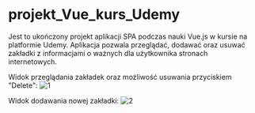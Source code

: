 # projekt_Vue_kurs_Udemy
Jest to ukończony projekt aplikacji SPA podczas nauki Vue.js w kursie na platformie Udemy.
Aplikacja pozwala przeglądać, dodawać oraz usuwać zakładki z informacjami o ważnych dla użytkownika stronach internetowych.

Widok przeglądania zakładek oraz możliwość usuwania przyciskiem "Delete":
![1](https://user-images.githubusercontent.com/75487443/137600614-b89090be-1f85-459c-ad64-0ae290b3ddbd.JPG)

Widok dodawania nowej zakładki:
![2](https://user-images.githubusercontent.com/75487443/137600617-d8c31b5e-5a4d-4e00-85de-3857a9ece39c.JPG)
